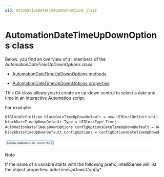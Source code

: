```yaml
---
uid: AutomationDateTimeUpDownOptions_class
---
```


# AutomationDateTimeUpDownOptions class

Below, you find an overview of all members of the *AutomationDateTimeUpDownOptions* class.

- [AutomationDateTimeUpDownOptions methods](AutomationDateTimeUpDownOptions_methods.md)

- [AutomationDateTimeUpDownOptions properties](AutomationDateTimeUpDownOptions_properties.md)

This C# class allows you to create an up-down control to select a date and time in an interactive Automation script.

For example:

```txt
UIBlockDefinition blockDateTimeUpDownDefault = new UIBlockDefinition();
blockDateTimeUpDownDefault.Type = UIBlockType.Time;
AutomationDateTimeUpDownOptions configOptionsDateTimeUpDownDefault = new AutomationDateTimeUpDownOptions();
blockDateTimeUpDownDefault.ConfigOptions = configOptionsDateTimeUpDownDefault;
```

![](../../images/datetimeupdown_example.png)



> [!NOTE]
> If the name of a variable starts with the following prefix, IntelliSense will list the object properties: *dateTimeUpDownConfig\**
>
